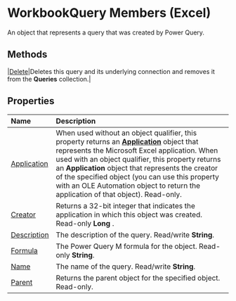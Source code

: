 
# WorkbookQuery Members (Excel)

An object that represents a query that was created by Power Query.


## Methods
<a name="methods"> </a>



|[Delete](05f42f34-1814-870f-081a-c0538b438aec.md)|Deletes this query and its underlying connection and removes it from the  **Queries** collection.|

## Properties
<a name="properties"> </a>



|**Name**|**Description**|
|:-----|:-----|
|[Application](b025538e-ac17-60c9-337e-0b6ce4a7943f.md)|When used without an object qualifier, this property returns an  **[Application](19b73597-5cf9-4f56-8227-b5211f657f6f.md)** object that represents the Microsoft Excel application. When used with an object qualifier, this property returns an **Application** object that represents the creator of the specified object (you can use this property with an OLE Automation object to return the application of that object). Read-only.|
|[Creator](82e257ca-9e3f-0acc-66a7-84f7e7e07ff8.md)|Returns a 32-bit integer that indicates the application in which this object was created. Read-only  **Long** .|
|[Description](1175e1df-0788-99aa-2bb3-9dfa545125f3.md)|The description of the query. Read/write  **String**.|
|[Formula](62c5fcfa-8359-5fab-1a5d-fdbb2793bf53.md)|The Power Query M formula for the object. Read-only  **String**.|
|[Name](afc6c679-8dda-08f9-c896-775b395b5e92.md)|The name of the query. Read/write  **String**.|
|[Parent](246acb77-2a0b-b988-48ba-a18f0d6e0361.md)|Returns the parent object for the specified object. Read-only.|

